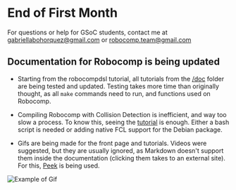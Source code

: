 # End of First Month

For questions or help for GSoC students, contact me at gabriellabohorquez@gmail.com or robocomp.team@gmail.com  

## Documentation for Robocomp is being updated

- Starting from the robocompdsl tutorial, all tutorials from the [/doc](https://github.com/robocomp/robocomp/tree/highlyunstable/doc) folder are being tested and updated. Testing takes more time than originally thought, as all `make` commands need to run, and functions used on Robocomp.

- Compiling Robocomp with Collision Detection is inefficient, and way too slow a process. To know this, seeing the [tutorial](https://github.com/robocomp/robocomp/blob/highlyunstable/doc/Compiling-RoboComp-with-collision-detection.md) is enough.  Either a bash script is needed or adding native FCL support for the Debian package. 

- Gifs are being made for the front page and tutorials. Videos were suggested, but they are usually ignored, as Markdown doesn't support them inside the documentation (clicking them takes to an external site). For this, [Peek](https://github.com/phw/peek) is being used. 

![Example of Gif](https://media.giphy.com/media/3kyju4nOJxYbtNQrMq/giphy.gif)










